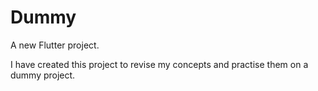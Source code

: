 # Dummy

A new Flutter project.

I have created this project to revise my concepts and practise them on a dummy project.
